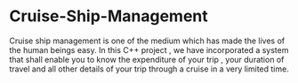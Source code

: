 # Cruise-Ship-Management
Cruise ship management is one of the medium which has made the lives of the human beings easy. In this C++ project , we have incorporated a system that shall enable you to know the expenditure of your trip , your duration of travel and all other details of your trip through a cruise in a very limited time.
